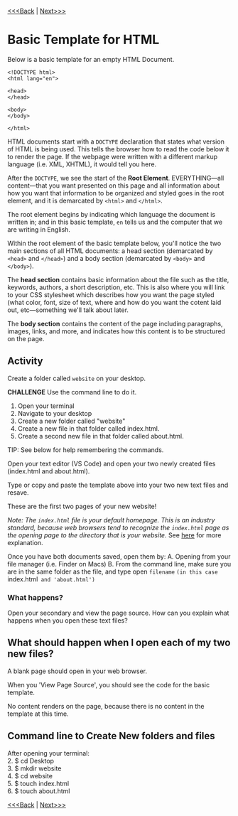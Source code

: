 [<<<Back](opening_activity.md) | [Next>>>](elements.md)

# Basic Template for HTML

Below is a basic template for an empty HTML Document. 

```
<!DOCTYPE html>
<html lang="en">

<head>
</head>

<body>
</body>

</html>
```

HTML documents start with a `DOCTYPE` declaration that states what version of HTML is being used. This tells the browser how to read the code below it to render the page. If the webpage were written with a different markup language (i.e. XML, XHTML), it would tell you here.

After the `DOCTYPE`, we see the start of the **Root Element**. EVERYTHING—all content—that you want presented on this page and all information about how you want that information to be organized and styled goes in the root element, and it is demarcated by `<html>` and `</html>`.

The root element begins by indicating which language the document is written in; and in this basic template, `en` tells us and the computer that we are writing in English. 

Within the root element of the basic template below, you'll notice the two main sections of all HTML documents: a head section (demarcated by `<head>` and `</head>`) and a body section (demarcated by `<body>` and `</body>`). 

The **head section** contains basic information about the file such as the title, keywords, authors, a short description, etc. This is also where you will link to your CSS stylesheet which describes how you want the page styled (what color, font, size of text, where and how do you want the cotent laid out, etc—something we'll talk about later.

The **body section** contains the content of the page including paragraphs, images, links, and more, and indicates how this content is to be structured on the page. 

## Activity

Create a folder called `website` on your desktop.

**CHALLENGE** Use the command line to do it. 

1. Open your terminal
2. Navigate to your desktop
3. Create a new folder called "website"
4. Create a new file in that folder called index.html. 
5. Create a second new file in that folder called about.html.

TIP: See below for help remembering the commands.

Open your text editor (VS Code) and open your two newly created files (index.html and about.html).

Type or copy and paste the template above into your two new text files and resave.

These are the first two pages of your new website! 

*Note: The `index.html` file is your default homepage. This is an industry standard, because web browsers tend to recognize the `index.html` page as the opening page to the directory that is your website.* See [here](https://www.lifewire.com/index-html-page-3466505) for more explanation.

Once you have both documents saved, open them by:
A. Opening from your file manager (i.e. Finder on Macs)
B. From the command line, make sure you are in the same folder as the file, and type open `filename` `(in this case `index.html` and 'about.html')`

### What happens? 

Open your secondary and view the page source. How can you explain what happens when you open these text files? 

## What should happen when I open each of my two new files?
A blank page should open in your web browser. 

When you 'View Page Source', you should see the code for the basic template. 

No content renders on the page, because there is no content in the template at this time. 

## Command line to Create New folders and files
After opening your terminal:  
2. $ cd Desktop  
3. $ mkdir website  
4. $ cd website   </br>
5. $ touch index.html  
6. $ touch about.html  

[<<<Back](opening_activity.md) | [Next>>>](elements.md)
